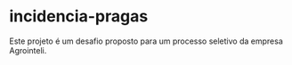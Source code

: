 # incidencia-pragas
Este projeto é um desafio proposto para um processo seletivo da empresa Agrointeli.
